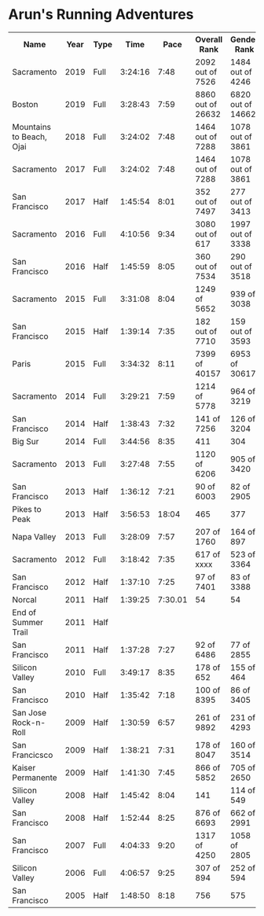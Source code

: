 # Arun's Running Adventures

<table>
<tr>
<th>Name</th>
<th>Year</th>
<th>Type</th>
<th>Time</th>
<th>Pace</th>
<th>Overall Rank</th>
<th>Gender Rank</th>
<th>Age Rank</th>
</tr>
<tr>
<td>Sacramento</td>
<td>2019</td>
<td>Full</td>
<td>3:24:16</td>
<td>7:48</td>
<td>2092 out of 7526</td>
<td>1484 out of 4246</td>
<td>532 out of 2296</td>
</tr>
<tr>
<td>Boston</td>
<td>2019</td>
<td>Full</td>
<td>3:28:43</td>
<td>7:59</td>
<td>8860 out of 26632</td>
<td>6820 out of 14662</td>
<td>1173 out of 2447</td>
</tr>
<tr>
<td>Mountains to Beach, Ojai</td>
<td>2018</td>
<td>Full</td>
<td>3:24:02</td>
<td>7:48</td>
<td>1464 out of 7288</td>
<td>1078 out of 3861</td>
<td>175 out of 597</td>
</tr>
<tr>
<td>Sacramento</td>
<td>2017</td>
<td>Full</td>
<td>3:24:02</td>
<td>7:48</td>
<td>1464 out of 7288</td>
<td>1078 out of 3861</td>
<td>175 out of 597</td>
</tr>
<tr>
<td>San Francisco</td>
<td>2017</td>
<td>Half</td>
<td>1:45:54</td>
<td>8:01</td>
<td>352 out of 7497</td>
<td>277 out of 3413</td>
<td>34 out of 390</td>
</tr>
<tr>
<td>Sacramento</td>
<td>2016</td>
<td>Full</td>
<td>4:10:56</td>
<td>9:34</td>
<td>3080 out of 617</td>
<td>1997 out of 3338</td>
<td>302 out of 535</td>
</tr>
<tr>
<td>San Francisco</td>
<td>2016</td>
<td>Half</td>
<td>1:45:59</td>
<td>8:05</td>
<td>360 out of 7534</td>
<td>290 out of 3518</td>
<td>31 out of 426</td>
</tr>
<tr>
<td>Sacramento</td>
<td>2015</td>
<td>Full</td>
<td>3:31:08</td>
<td>8:04</td>
<td>1249 of 5652</td>
<td>939 of 3038</td>
<td>161 of 504</td>
</tr>
<tr>
<td>San Francisco</td>
<td>2015</td>
<td>Half</td>
<td>1:39:14</td>
<td>7:35</td>
<td>182 out of 7710</td>
<td>159 out of 3593</td>
<td>24 out of 846</td>
</tr>
<tr>
<td>Paris</td>
<td>2015</td>
<td>Full</td>
<td>3:34:32</td>
<td>8:11</td>
<td>7399 of 40157</td>
<td>6953 of 30617</td>
<td>2718 of 10886</td>
</tr>
<tr>
<td>Sacramento</td>
<td>2014</td>
<td>Full</td>
<td>3:29:21</td>
<td>7:59</td>
<td>1214 of 5778</td>
<td>964 of 3219</td>
<td>178 of 548</td>
</tr>
<tr>
<td>San Francisco</td>
<td>2014</td>
<td>Half</td>
<td>1:38:43</td>
<td>7:32</td>
<td>141 of 7256</td>
<td>126 of 3204</td>
<td>16 of 704</td>
</tr>
<tr>
<td>Big Sur</td>
<td>2014</td>
<td>Full</td>
<td>3:44:56</td>
<td>8:35</td>
<td>411</td>
<td>304</td>
<td>54</td>
</tr>
<tr>
<td>Sacramento</td>
<td>2013</td>
<td>Full</td>
<td>3:27:48</td>
<td>7:55</td>
<td>1120 of 6206</td>
<td>905 of 3420</td>
<td>175</td>
</tr>
<tr>
<td>San Francisco</td>
<td>2013</td>
<td>Half</td>
<td>1:36:12</td>
<td>7:21</td>
<td>90 of 6003</td>
<td>82 of 2905</td>
<td>11 of 648</td>
</tr>
<tr>
<td>Pikes to Peak</td>
<td>2013</td>
<td>Half</td>
<td>3:56:53</td>
<td>18:04</td>
<td>465</td>
<td>377</td>
<td>69</td>
</tr>
<tr>
<td>Napa Valley</td>
<td>2013</td>
<td>Full</td>
<td>3:28:09</td>
<td>7:57</td>
<td>207 of 1760</td>
<td>164 of 897</td>
<td>26 of 148</td>
</tr>
<tr>
<td>Sacramento</td>
<td>2012</td>
<td>Full</td>
<td>3:18:42</td>
<td>7:35</td>
<td>617 of xxxx</td>
<td>523 of 3364</td>
<td>103 of 511</td>
</tr>
<tr>
<td>San Francisco</td>
<td>2012</td>
<td>Half</td>
<td>1:37:10</td>
<td>7:25</td>
<td>97 of 7401</td>
<td>83 of 3388</td>
<td>33 of 1203</td>
</tr>
<tr>
<td>Norcal</td>
<td>2011</td>
<td>Half</td>
<td>1:39:25</td>
<td>7:30.01</td>
<td>54</td>
<td>54</td>
<td>41</td>
</tr>
<tr>
<td>End of Summer Trail</td>
<td>2011</td>
<td>Half</td>
<td></td>
<td></td>
<td></td>
</tr>
<tr>
<td>San Francisco</td>
<td>2011</td>
<td>Half</td>
<td>1:37:28</td>
<td>7:27</td>
<td>92 of 6486</td>
<td>77 of 2855</td>
<td>26 of 1040</td>
</tr>
<tr>
<td>Silicon Valley</td>
<td>2010</td>
<td>Full</td>
<td>3:49:17</td>
<td>8:35</td>
<td>178 of 652</td>
<td>155 of 464</td>
<td>21</td>
</tr>
<tr>
<td>San Francisco</td>
<td>2010</td>
<td>Half</td>
<td>1:35:42</td>
<td>7:18</td>
<td>100 of 8395</td>
<td>86 of 3405</td>
<td>28 of 1204</td>
</tr>
<tr>
<td>San Jose Rock-n-Roll</td>
<td>2009</td>
<td>Half</td>
<td>1:30:59</td>
<td>6:57</td>
<td>261 of 9892</td>
<td>231 of 4293</td>
<td>49 of 780</td>
</tr>
<tr>
<td>San Francicsco</td>
<td>2009</td>
<td>Half</td>
<td>1:38:21</td>
<td>7:31</td>
<td>178 of 8047</td>
<td>160 of 3514</td>
<td>57 of 1278</td>
</tr>
<tr>
<td>Kaiser Permanente</td>
<td>2009</td>
<td>Half</td>
<td>1:41:30</td>
<td>7:45</td>
<td>866 of 5852</td>
<td>705 of 2650</td>
<td>130 of 517</td>
</tr>
<tr>
<td>Silicon Valley</td>
<td>2008</td>
<td>Half</td>
<td>1:45:42</td>
<td>8:04</td>
<td>141</td>
<td>114 of 549</td>
<td>28 of 103</td>
</tr>
<tr>
<td>San Francisco</td>
<td>2008</td>
<td>Half</td>
<td>1:52:44</td>
<td>8:25</td>
<td>876 of 6693</td>
<td>662 of 2991</td>
<td>234 of 1089</td>
</tr>
<tr>
<td>San Francisco</td>
<td>2007</td>
<td>Full</td>
<td>4:04:33</td>
<td>9:20</td>
<td>1317 of 4250</td>
<td>1058 of 2805</td>
<td>178</td>
</tr>
<tr>
<td>Silicon Valley</td>
<td>2006</td>
<td>Full</td>
<td>4:06:57</td>
<td>9:25</td>
<td>307 of 894</td>
<td>252 of 594</td>
<td>42</td>
</tr>
<tr>
<td>San Francisco</td>
<td>2005</td>
<td>Half</td>
<td>1:48:50</td>
<td>8:18</td>
<td>756</td>
<td>575</td>
<td>116</td>
</tr>
</table>
